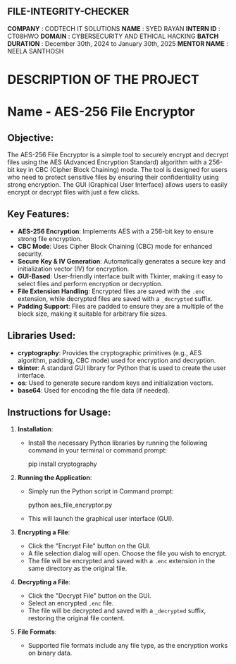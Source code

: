 ## FILE-INTEGRITY-CHECKER

**COMPANY** : CODTECH IT SOLUTIONS
**NAME** : SYED RAYAN
**INTERN ID** : CT08HWO
**DOMAIN** : CYBERSECURITY AND ETHICAL HACKING
**BATCH DURATION** : December 30th, 2024 to January 30th, 2025
**MENTOR NAME** : NEELA SANTHOSH

# DESCRIPTION OF THE PROJECT

# Name - AES-256 File Encryptor

## Objective:
The AES-256 File Encryptor is a simple tool to securely encrypt and decrypt files using the AES (Advanced Encryption Standard) algorithm with a 256-bit key in CBC (Cipher Block Chaining) mode. The tool is designed for users who need to protect sensitive files by ensuring their confidentiality using strong encryption. The GUI (Graphical User Interface) allows users to easily encrypt or decrypt files with just a few clicks.

## Key Features:
- **AES-256 Encryption**: Implements AES with a 256-bit key to ensure strong file encryption.
- **CBC Mode**: Uses Cipher Block Chaining (CBC) mode for enhanced security.
- **Secure Key & IV Generation**: Automatically generates a secure key and initialization vector (IV) for encryption.
- **GUI-Based**: User-friendly interface built with Tkinter, making it easy to select files and perform encryption or decryption.
- **File Extension Handling**: Encrypted files are saved with the `.enc` extension, while decrypted files are saved with a `_decrypted` suffix.
- **Padding Support**: Files are padded to ensure they are a multiple of the block size, making it suitable for arbitrary file sizes.

## Libraries Used:
- **cryptography**: Provides the cryptographic primitives (e.g., AES algorithm, padding, CBC mode) used for encryption and decryption.
- **tkinter**: A standard GUI library for Python that is used to create the user interface.
- **os**: Used to generate secure random keys and initialization vectors.
- **base64**: Used for encoding the file data (if needed).
  
## Instructions for Usage:
1. **Installation**:
   - Install the necessary Python libraries by running the following command in your terminal or command prompt:
  
     pip install cryptography
  
2. **Running the Application**:
   - Simply run the Python script in Command prompt:
  
     python aes_file_encryptor.py
  
   - This will launch the graphical user interface (GUI).

3. **Encrypting a File**:
   - Click the "Encrypt File" button on the GUI.
   - A file selection dialog will open. Choose the file you wish to encrypt.
   - The file will be encrypted and saved with a `.enc` extension in the same directory as the original file.

4. **Decrypting a File**:
   - Click the "Decrypt File" button on the GUI.
   - Select an encrypted `.enc` file.
   - The file will be decrypted and saved with a `_decrypted` suffix, restoring the original file content.

5. **File Formats**:
   - Supported file formats include any file type, as the encryption works on binary data.


